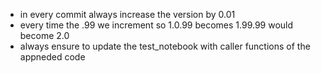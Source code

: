 - in every commit always increase the version by 0.01
- every time the .99 we increment so 1.0.99 becomes 1.99.99 would become 2.0
- always ensure to update the test_notebook with caller functions of the appneded code
